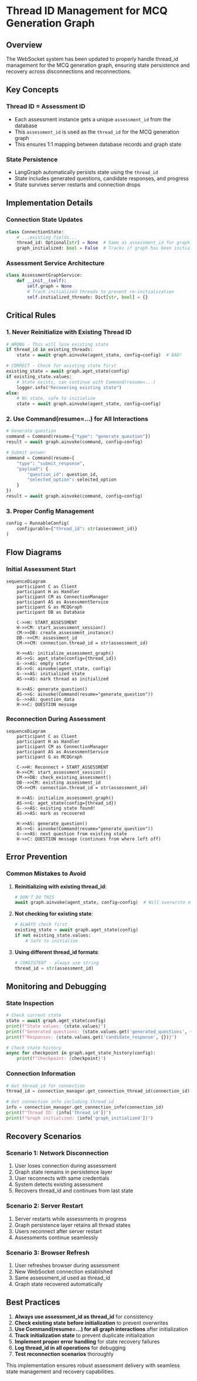 # Thread ID Management for MCQ Generation Graph

## Overview

The WebSocket system has been updated to properly handle thread_id management for the MCQ generation graph, ensuring state persistence and recovery across disconnections and reconnections.

## Key Concepts

### Thread ID = Assessment ID

- Each assessment instance gets a unique `assessment_id` from the database
- This `assessment_id` is used as the `thread_id` for the MCQ generation graph
- This ensures 1:1 mapping between database records and graph state

### State Persistence

- LangGraph automatically persists state using the `thread_id`
- State includes generated questions, candidate responses, and progress
- State survives server restarts and connection drops

## Implementation Details

### Connection State Updates

```python
class ConnectionState:
    # ...existing fields...
    thread_id: Optional[str] = None  # Same as assessment_id for graph persistence
    graph_initialized: bool = False  # Tracks if graph has been initialized
```

### Assessment Service Architecture

```python
class AssessmentGraphService:
    def __init__(self):
        self.graph = None
        # Track initialized threads to prevent re-initialization
        self.initialized_threads: Dict[str, bool] = {}
```

## Critical Rules

### 1. Never Reinitialize with Existing Thread ID

```python
# WRONG - This will lose existing state
if thread_id in existing_threads:
    state = await graph.ainvoke(agent_state, config=config)  # BAD!

# CORRECT - Check for existing state first
existing_state = await graph.aget_state(config)
if existing_state.values:
    # State exists, can continue with Command(resume=...)
    logger.info("Recovering existing state")
else:
    # No state, safe to initialize
    state = await graph.ainvoke(agent_state, config=config)
```

### 2. Use Command(resume=...) for All Interactions

```python
# Generate question
command = Command(resume={"type": "generate_question"})
result = await graph.ainvoke(command, config=config)

# Submit answer
command = Command(resume={
    "type": "submit_response",
    "payload": {
        "question_id": question_id,
        "selected_option": selected_option
    }
})
result = await graph.ainvoke(command, config=config)
```

### 3. Proper Config Management

```python
config = RunnableConfig(
    configurable={"thread_id": str(assessment_id)}
)
```

## Flow Diagrams

### Initial Assessment Start

```mermaid
sequenceDiagram
    participant C as Client
    participant H as Handler
    participant CM as ConnectionManager
    participant AS as AssessmentService
    participant G as MCQGraph
    participant DB as Database

    C->>H: START_ASSESSMENT
    H->>CM: start_assessment_session()
    CM->>DB: create_assessment_instance()
    DB-->>CM: assessment_id
    CM->>CM: connection.thread_id = str(assessment_id)

    H->>AS: initialize_assessment_graph()
    AS->>G: aget_state(config={thread_id})
    G-->>AS: empty state
    AS->>G: ainvoke(agent_state, config)
    G-->>AS: initialized state
    AS->>AS: mark thread as initialized

    H->>AS: generate_question()
    AS->>G: ainvoke(Command(resume="generate_question"))
    G-->>AS: question_data
    H->>C: QUESTION message
```

### Reconnection During Assessment

```mermaid
sequenceDiagram
    participant C as Client
    participant H as Handler
    participant CM as ConnectionManager
    participant AS as AssessmentService
    participant G as MCQGraph

    C->>H: Reconnect + START_ASSESSMENT
    H->>CM: start_assessment_session()
    CM->>DB: check_existing_assessment()
    DB-->>CM: existing assessment_id
    CM->>CM: connection.thread_id = str(assessment_id)

    H->>AS: initialize_assessment_graph()
    AS->>G: aget_state(config={thread_id})
    G-->>AS: existing state found!
    AS->>AS: mark as recovered

    H->>AS: generate_question()
    AS->>G: ainvoke(Command(resume="generate_question"))
    G-->>AS: next question from existing state
    H->>C: QUESTION message (continues from where left off)
```

## Error Prevention

### Common Mistakes to Avoid

1. **Reinitializing with existing thread_id**:

   ```python
   # DON'T DO THIS
   await graph.ainvoke(agent_state, config=config)  # Will overwrite existing state
   ```

2. **Not checking for existing state**:

   ```python
   # ALWAYS check first
   existing_state = await graph.aget_state(config)
   if not existing_state.values:
       # Safe to initialize
   ```

3. **Using different thread_id formats**:
   ```python
   # CONSISTENT - always use string
   thread_id = str(assessment_id)
   ```

## Monitoring and Debugging

### State Inspection

```python
# Check current state
state = await graph.aget_state(config)
print(f"State values: {state.values}")
print(f"Generated questions: {state.values.get('generated_questions', {})}")
print(f"Responses: {state.values.get('candidate_response', {})}")

# Check state history
async for checkpoint in graph.aget_state_history(config):
    print(f"Checkpoint: {checkpoint}")
```

### Connection Information

```python
# Get thread_id for connection
thread_id = connection_manager.get_connection_thread_id(connection_id)

# Get connection info including thread_id
info = connection_manager.get_connection_info(connection_id)
print(f"Thread ID: {info['thread_id']}")
print(f"Graph initialized: {info['graph_initialized']}")
```

## Recovery Scenarios

### Scenario 1: Network Disconnection

1. User loses connection during assessment
2. Graph state remains in persistence layer
3. User reconnects with same credentials
4. System detects existing assessment
5. Recovers thread_id and continues from last state

### Scenario 2: Server Restart

1. Server restarts while assessments in progress
2. Graph persistence layer retains all thread states
3. Users reconnect after server restart
4. Assessments continue seamlessly

### Scenario 3: Browser Refresh

1. User refreshes browser during assessment
2. New WebSocket connection established
3. Same assessment_id used as thread_id
4. Graph state recovered automatically

## Best Practices

1. **Always use assessment_id as thread_id** for consistency
2. **Check existing state before initialization** to prevent overwrites
3. **Use Command(resume=...) for all graph interactions** after initialization
4. **Track initialization state** to prevent duplicate initialization
5. **Implement proper error handling** for state recovery failures
6. **Log thread_id in all operations** for debugging
7. **Test reconnection scenarios** thoroughly

This implementation ensures robust assessment delivery with seamless state management and recovery capabilities.
